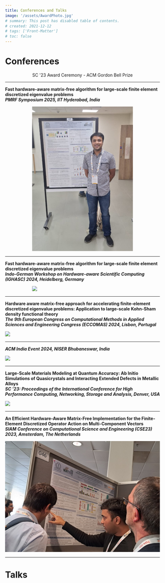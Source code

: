 ```yaml
---
title: Conferences and Talks
image: '/assets/AwardPhoto.jpg'
# summary: This post has disabled table of contents.
# created: 2021-12-12
# tags: ['Front-Matter']
# toc: false
---
```


# Conferences

<p style="text-align:center;">SC '23 Award Ceremony - ACM Gordon Bell Prize</p>

---

**Fast hardware-aware matrix-free algorithm for large-scale finite element discretized eigenvalue problems** <br>
**_PMRF Symposium 2025, IIT Hyderabad, India_**

<div style="width:65%; margin: auto;">
<img src="/assets/pmrf_symposium.jpg"/>
</div>

---

**Fast hardware-aware matrix-free algorithm for large-scale finite element discretized eigenvalue problems** <br>
**_Indo-German Workshop on Hardware-aware Scientific Computing (IGHASC) 2024, Heidelberg, Germany_**

<div style="width:65%; margin: auto;">
<img src="/assets/ighasc.png"/>
</div>

---

**Hardware aware matrix-free approach for accelerating finite-element discretized eigenvalue problems: Application to large-scale Kohn-Sham density functional theory** <br>
**_The 9th European Congress on Computational Methods in Applied Sciences and Engineering Congress (ECCOMAS) 2024, Lisbon, Portugal_**

<div style="width:100%; margin: auto;">
<img src="/assets/eccomas.png"/>
</div>

---

**_ACM India Event 2024, NISER Bhubaneswar, India_**

<div style="width:100%; margin: auto;">
<img src="/assets/acm-india.jpg"/>
</div>

---

**Large-Scale Materials Modeling at Quantum Accuracy: Ab Initio Simulations of Quasicrystals and Interacting Extended Defects in Metallic Alloys** <br>
**_SC '23: Proceedings of the International Conference for High Performance Computing, Networking, Storage and Analysis, Denver, USA_**

<div style="width:100%; margin: auto;">
<img src="/assets/sc23.jpg"/>
</div>

---

**An Efficient Hardware-Aware Matrix-Free Implementation for the Finite-Element Discretized Operator Action on Multi-Component Vectors** <br>
**_SIAM Conference on Computational Science and Engineering (CSE23) 2023, Amsterdam, The Netherlands_**

<div style="width:100%; margin: auto;">
<img src="/assets/siam_cse23.jpg"/>
</div>

---

# Talks
